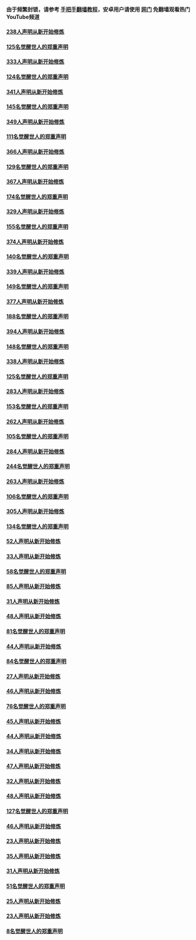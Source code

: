 #### 由于频繁封锁，请参考 [手把手翻墙教程](https://github.com/gfw-breaker/guides/wiki/)，安卓用户请使用 [网门](https://github.com/gfw-breaker/nogfw/blob/master/dl.md?t=07111100) 免翻墙观看热门YouTube频道 

#### [238人声明从新开始修炼](../pages/91/427767.md?t=07111100) 

#### [125名觉醒世人的郑重声明](../pages/91/427766.md?t=07111100) 

#### [333人声明从新开始修炼](../pages/91/427525.md?t=07111100) 

#### [124名觉醒世人的郑重声明](../pages/91/427524.md?t=07111100) 

#### [341人声明从新开始修炼](../pages/91/427255.md?t=07111100) 

#### [145名觉醒世人的郑重声明](../pages/91/427254.md?t=07111100) 

#### [349人声明从新开始修炼](../pages/91/426969.md?t=07111100) 

#### [111名觉醒世人的郑重声明](../pages/91/426968.md?t=07111100) 

#### [366人声明从新开始修炼](../pages/91/426737.md?t=07111100) 

#### [129名觉醒世人的郑重声明](../pages/91/426736.md?t=07111100) 

#### [367人声明从新开始修炼](../pages/91/426421.md?t=07111100) 

#### [174名觉醒世人的郑重声明](../pages/91/426420.md?t=07111100) 

#### [329人声明从新开始修炼](../pages/91/426139.md?t=07111100) 

#### [155名觉醒世人的郑重声明](../pages/91/426138.md?t=07111100) 

#### [374人声明从新开始修炼](../pages/91/425811.md?t=07111100) 

#### [140名觉醒世人的郑重声明](../pages/91/425810.md?t=07111100) 

#### [339人声明从新开始修炼](../pages/91/425690.md?t=07111100) 

#### [149名觉醒世人的郑重声明](../pages/91/425689.md?t=07111100) 

#### [377人声明从新开始修炼](../pages/91/424867.md?t=07111100) 

#### [188名觉醒世人的郑重声明](../pages/91/424866.md?t=07111100) 

#### [394人声明从新开始修炼](../pages/91/423914.md?t=07111100) 

#### [148名觉醒世人的郑重声明](../pages/91/423913.md?t=07111100) 

#### [338人声明从新开始修炼](../pages/91/423540.md?t=07111100) 

#### [125名觉醒世人的郑重声明](../pages/91/423539.md?t=07111100) 

#### [283人声明从新开始修炼](../pages/91/423296.md?t=07111100) 

#### [153名觉醒世人的郑重声明](../pages/91/423295.md?t=07111100) 

#### [262人声明从新开始修炼](../pages/91/423004.md?t=07111100) 

#### [105名觉醒世人的郑重声明](../pages/91/423003.md?t=07111100) 

#### [284人声明从新开始修炼](../pages/91/422707.md?t=07111100) 

#### [244名觉醒世人的郑重声明](../pages/91/422706.md?t=07111100) 

#### [263人声明从新开始修炼](../pages/91/422553.md?t=07111100) 

#### [106名觉醒世人的郑重声明](../pages/91/422552.md?t=07111100) 

#### [305人声明从新开始修炼](../pages/91/422153.md?t=07111100) 

#### [134名觉醒世人的郑重声明](../pages/91/422152.md?t=07111100) 

#### [52人声明从新开始修炼](../pages/91/421846.md?t=07111100) 

#### [33人声明从新开始修炼](../pages/91/421804.md?t=07111100) 

#### [58名觉醒世人的郑重声明](../pages/91/421845.md?t=07111100) 

#### [85人声明从新开始修炼](../pages/91/421769.md?t=07111100) 

#### [31人声明从新开始修炼](../pages/91/421763.md?t=07111100) 

#### [48人声明从新开始修炼](../pages/91/421605.md?t=07111100) 

#### [81名觉醒世人的郑重声明](../pages/91/421656.md?t=07111100) 

#### [44人声明从新开始修炼](../pages/91/421544.md?t=07111100) 

#### [84名觉醒世人的郑重声明](../pages/91/421543.md?t=07111100) 

#### [27人声明从新开始修炼](../pages/91/421465.md?t=07111100) 

#### [46人声明从新开始修炼](../pages/91/421454.md?t=07111100) 

#### [76名觉醒世人的郑重声明](../pages/91/421453.md?t=07111100) 

#### [45人声明从新开始修炼](../pages/91/421452.md?t=07111100) 

#### [44人声明从新开始修炼](../pages/91/421422.md?t=07111100) 

#### [34人声明从新开始修炼](../pages/91/421322.md?t=07111100) 

#### [47人声明从新开始修炼](../pages/91/421264.md?t=07111100) 

#### [32人声明从新开始修炼](../pages/91/421225.md?t=07111100) 

#### [48人声明从新开始修炼](../pages/91/421202.md?t=07111100) 

#### [127名觉醒世人的郑重声明](../pages/91/421224.md?t=07111100) 

#### [46人声明从新开始修炼](../pages/91/421203.md?t=07111100) 

#### [23人声明从新开始修炼](../pages/91/421138.md?t=07111100) 

#### [35人声明从新开始修炼](../pages/91/421122.md?t=07111100) 

#### [31人声明从新开始修炼](../pages/91/421081.md?t=07111100) 

#### [51名觉醒世人的郑重声明](../pages/91/421080.md?t=07111100) 

#### [25人声明从新开始修炼](../pages/91/421020.md?t=07111100) 

#### [23人声明从新开始修炼](../pages/91/420884.md?t=07111100) 

#### [8名觉醒世人的郑重声明](../pages/91/420883.md?t=07111100) 

